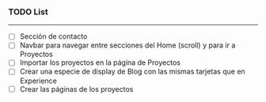 ### TODO List
<hr>

- [ ] Sección de contacto
- [ ] Navbar para navegar entre secciones del Home (scroll) y para ir a Proyectos
- [ ] Importar los proyectos en la página de Proyectos
- [ ] Crear una especie de display de Blog con las mismas tarjetas que en Experience
- [ ] Crear las páginas de los proyectos

